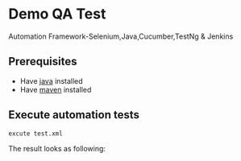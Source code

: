 # Demo QA Test
Automation Framework-Selenium,Java,Cucumber,TestNg & Jenkins


## Prerequisites ##

* Have [java](http://www.oracle.com/technetwork/java/javase/downloads/index.html) installed
* Have [maven](http://maven.apache.org/) installed


## Execute automation tests ##

```bash
excute test.xml
```

The result looks as following:

